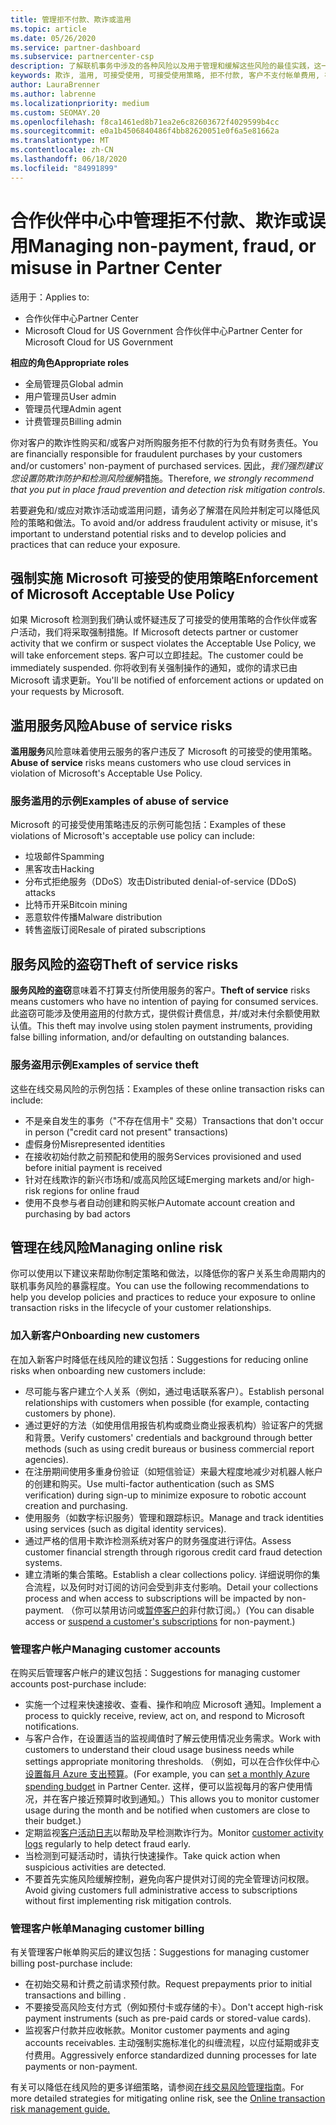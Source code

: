 ```yaml
---
title: 管理拒不付款、欺诈或滥用
ms.topic: article
ms.date: 05/26/2020
ms.service: partner-dashboard
ms.subservice: partnercenter-csp
description: 了解联机事务中涉及的各种风险以及用于管理和缓解这些风险的最佳实践，这一点很重要。
keywords: 欺诈, 滥用, 可接受使用, 可接受使用策略, 拒不付款, 客户不支付帐单费用, 在线风险, 盗用服务, 滥用服务, 暂停订阅,
author: LauraBrenner
ms.author: labrenne
ms.localizationpriority: medium
ms.custom: SEOMAY.20
ms.openlocfilehash: f8ca1461ed8b71ea2e6c82603672f4029599b4cc
ms.sourcegitcommit: e0a1b4506840486f4bb82620051e0f6a5e81662a
ms.translationtype: MT
ms.contentlocale: zh-CN
ms.lasthandoff: 06/18/2020
ms.locfileid: "84991899"
---
```

# <a name="managing-non-payment-fraud-or-misuse-in-partner-center"></a><span data-ttu-id="73337-104">合作伙伴中心中管理拒不付款、欺诈或误用</span><span class="sxs-lookup"><span data-stu-id="73337-104">Managing non-payment, fraud, or misuse in Partner Center</span></span>

<span data-ttu-id="73337-105">适用于：</span><span class="sxs-lookup"><span data-stu-id="73337-105">Applies to:</span></span>

- <span data-ttu-id="73337-106">合作伙伴中心</span><span class="sxs-lookup"><span data-stu-id="73337-106">Partner Center</span></span>
- <span data-ttu-id="73337-107">Microsoft Cloud for US Government 合作伙伴中心</span><span class="sxs-lookup"><span data-stu-id="73337-107">Partner Center for Microsoft Cloud for US Government</span></span>

<span data-ttu-id="73337-108">**相应的角色**</span><span class="sxs-lookup"><span data-stu-id="73337-108">**Appropriate roles**</span></span>
- <span data-ttu-id="73337-109">全局管理员</span><span class="sxs-lookup"><span data-stu-id="73337-109">Global admin</span></span>
- <span data-ttu-id="73337-110">用户管理员</span><span class="sxs-lookup"><span data-stu-id="73337-110">User admin</span></span>
- <span data-ttu-id="73337-111">管理员代理</span><span class="sxs-lookup"><span data-stu-id="73337-111">Admin agent</span></span>
- <span data-ttu-id="73337-112">计费管理员</span><span class="sxs-lookup"><span data-stu-id="73337-112">Billing admin</span></span>

<span data-ttu-id="73337-113">你对客户的欺诈性购买和/或客户对所购服务拒不付款的行为负有财务责任。</span><span class="sxs-lookup"><span data-stu-id="73337-113">You are financially responsible for fraudulent purchases by your customers and/or customers' non-payment of purchased services.</span></span> <span data-ttu-id="73337-114">因此，*我们强烈建议您设置防欺诈防护和检测风险缓解*措施。</span><span class="sxs-lookup"><span data-stu-id="73337-114">Therefore, *we strongly recommend that you put in place fraud prevention and detection risk mitigation controls*.</span></span>

<span data-ttu-id="73337-115">若要避免和/或应对欺诈活动或滥用问题，请务必了解潜在风险并制定可以降低风险的策略和做法。</span><span class="sxs-lookup"><span data-stu-id="73337-115">To avoid and/or address fraudulent activity or misuse, it's important to understand potential risks and to develop policies and practices that can reduce your exposure.</span></span>

## <a name="enforcement-of-microsoft-acceptable-use-policy"></a><span data-ttu-id="73337-116">强制实施 Microsoft 可接受的使用策略</span><span class="sxs-lookup"><span data-stu-id="73337-116">Enforcement of Microsoft Acceptable Use Policy</span></span>

<span data-ttu-id="73337-117">如果 Microsoft 检测到我们确认或怀疑违反了可接受的使用策略的合作伙伴或客户活动，我们将采取强制措施。</span><span class="sxs-lookup"><span data-stu-id="73337-117">If Microsoft detects partner or customer activity that we confirm or suspect violates the Acceptable Use Policy, we will take enforcement steps.</span></span> <span data-ttu-id="73337-118">客户可以立即挂起。</span><span class="sxs-lookup"><span data-stu-id="73337-118">The customer could be immediately suspended.</span></span> <span data-ttu-id="73337-119">你将收到有关强制操作的通知，或你的请求已由 Microsoft 请求更新。</span><span class="sxs-lookup"><span data-stu-id="73337-119">You'll be notified of enforcement actions or updated on your requests by Microsoft.</span></span>

## <a name="abuse-of-service-risks"></a><span data-ttu-id="73337-120">滥用服务风险</span><span class="sxs-lookup"><span data-stu-id="73337-120">Abuse of service risks</span></span>

<span data-ttu-id="73337-121">**滥用服务**风险意味着使用云服务的客户违反了 Microsoft 的可接受的使用策略。</span><span class="sxs-lookup"><span data-stu-id="73337-121">**Abuse of service** risks means customers who use cloud services in violation of Microsoft's Acceptable Use Policy.</span></span>

### <a name="examples-of-abuse-of-service"></a><span data-ttu-id="73337-122">服务滥用的示例</span><span class="sxs-lookup"><span data-stu-id="73337-122">Examples of abuse of service</span></span>

<span data-ttu-id="73337-123">Microsoft 的可接受使用策略违反的示例可能包括：</span><span class="sxs-lookup"><span data-stu-id="73337-123">Examples of these violations of Microsoft's acceptable use policy can include:</span></span>

- <span data-ttu-id="73337-124">垃圾邮件</span><span class="sxs-lookup"><span data-stu-id="73337-124">Spamming</span></span>
- <span data-ttu-id="73337-125">黑客攻击</span><span class="sxs-lookup"><span data-stu-id="73337-125">Hacking</span></span>
- <span data-ttu-id="73337-126">分布式拒绝服务（DDoS）攻击</span><span class="sxs-lookup"><span data-stu-id="73337-126">Distributed denial-of-service (DDoS) attacks</span></span>
- <span data-ttu-id="73337-127">比特币开采</span><span class="sxs-lookup"><span data-stu-id="73337-127">Bitcoin mining</span></span>
- <span data-ttu-id="73337-128">恶意软件传播</span><span class="sxs-lookup"><span data-stu-id="73337-128">Malware distribution</span></span>
- <span data-ttu-id="73337-129">转售盗版订阅</span><span class="sxs-lookup"><span data-stu-id="73337-129">Resale of pirated subscriptions</span></span>

## <a name="theft-of-service-risks"></a><span data-ttu-id="73337-130">服务风险的盗窃</span><span class="sxs-lookup"><span data-stu-id="73337-130">Theft of service risks</span></span>

<span data-ttu-id="73337-131">**服务风险的盗窃**意味着不打算支付所使用服务的客户。</span><span class="sxs-lookup"><span data-stu-id="73337-131">**Theft of service** risks means customers who have no intention of paying for consumed services.</span></span> <span data-ttu-id="73337-132">此盗窃可能涉及使用盗用的付款方式，提供假计费信息，并/或对未付余额使用默认值。</span><span class="sxs-lookup"><span data-stu-id="73337-132">This theft may involve using stolen payment instruments, providing false billing information, and/or defaulting on outstanding balances.</span></span>

### <a name="examples-of-service-theft"></a><span data-ttu-id="73337-133">服务盗用示例</span><span class="sxs-lookup"><span data-stu-id="73337-133">Examples of service theft</span></span>

<span data-ttu-id="73337-134">这些在线交易风险的示例包括：</span><span class="sxs-lookup"><span data-stu-id="73337-134">Examples of these online transaction risks can include:</span></span>

- <span data-ttu-id="73337-135">不是亲自发生的事务（"不存在信用卡" 交易）</span><span class="sxs-lookup"><span data-stu-id="73337-135">Transactions that don't occur in person ("credit card not present" transactions)</span></span>
- <span data-ttu-id="73337-136">虚假身份</span><span class="sxs-lookup"><span data-stu-id="73337-136">Misrepresented identities</span></span>
- <span data-ttu-id="73337-137">在接收初始付款之前预配和使用的服务</span><span class="sxs-lookup"><span data-stu-id="73337-137">Services provisioned and used before initial payment is received</span></span>
- <span data-ttu-id="73337-138">针对在线欺诈的新兴市场和/或高风险区域</span><span class="sxs-lookup"><span data-stu-id="73337-138">Emerging markets and/or high-risk regions for online fraud</span></span>
- <span data-ttu-id="73337-139">使用不良参与者自动创建和购买帐户</span><span class="sxs-lookup"><span data-stu-id="73337-139">Automate account creation and purchasing by bad actors</span></span>

## <a name="managing-online-risk"></a><span data-ttu-id="73337-140">管理在线风险</span><span class="sxs-lookup"><span data-stu-id="73337-140">Managing online risk</span></span>

<span data-ttu-id="73337-141">你可以使用以下建议来帮助你制定策略和做法，以降低你的客户关系生命周期内的联机事务风险的暴露程度。</span><span class="sxs-lookup"><span data-stu-id="73337-141">You can use the following recommendations to help you develop policies and practices to reduce your exposure to online transaction risks in the lifecycle of your customer relationships.</span></span>

### <a name="onboarding-new-customers"></a><span data-ttu-id="73337-142">加入新客户</span><span class="sxs-lookup"><span data-stu-id="73337-142">Onboarding new customers</span></span>

<span data-ttu-id="73337-143">在加入新客户时降低在线风险的建议包括：</span><span class="sxs-lookup"><span data-stu-id="73337-143">Suggestions for reducing online risks when onboarding new customers include:</span></span>

- <span data-ttu-id="73337-144">尽可能与客户建立个人关系（例如，通过电话联系客户）。</span><span class="sxs-lookup"><span data-stu-id="73337-144">Establish personal relationships with customers when possible (for example, contacting customers by phone).</span></span>
- <span data-ttu-id="73337-145">通过更好的方法（如使用信用报告机构或商业商业报表机构）验证客户的凭据和背景。</span><span class="sxs-lookup"><span data-stu-id="73337-145">Verify customers' credentials and background through better methods (such as using credit bureaus or business commercial report agencies).</span></span>
- <span data-ttu-id="73337-146">在注册期间使用多重身份验证（如短信验证）来最大程度地减少对机器人帐户的创建和购买。</span><span class="sxs-lookup"><span data-stu-id="73337-146">Use multi-factor authentication (such as SMS verification) during sign-up to minimize exposure to robotic account creation and purchasing.</span></span>
- <span data-ttu-id="73337-147">使用服务（如数字标识服务）管理和跟踪标识。</span><span class="sxs-lookup"><span data-stu-id="73337-147">Manage and track identities using services (such as digital identity services).</span></span>
- <span data-ttu-id="73337-148">通过严格的信用卡欺诈检测系统对客户的财务强度进行评估。</span><span class="sxs-lookup"><span data-stu-id="73337-148">Assess customer financial strength through rigorous credit card fraud detection systems.</span></span>
- <span data-ttu-id="73337-149">建立清晰的集合策略。</span><span class="sxs-lookup"><span data-stu-id="73337-149">Establish a clear collections policy.</span></span> <span data-ttu-id="73337-150">详细说明你的集合流程，以及何时对订阅的访问会受到非支付影响。</span><span class="sxs-lookup"><span data-stu-id="73337-150">Detail your collections process and when access to subscriptions will be impacted by non-payment.</span></span> <span data-ttu-id="73337-151">（你可以禁用访问或[暂停客户的](suspend-a-subscription.md)非付款订阅。）</span><span class="sxs-lookup"><span data-stu-id="73337-151">(You can disable access or [suspend a customer's subscriptions](suspend-a-subscription.md) for non-payment.)</span></span>

### <a name="managing-customer-accounts"></a><span data-ttu-id="73337-152">管理客户帐户</span><span class="sxs-lookup"><span data-stu-id="73337-152">Managing customer accounts</span></span>

<span data-ttu-id="73337-153">在购买后管理客户帐户的建议包括：</span><span class="sxs-lookup"><span data-stu-id="73337-153">Suggestions for managing customer accounts post-purchase include:</span></span>

- <span data-ttu-id="73337-154">实施一个过程来快速接收、查看、操作和响应 Microsoft 通知。</span><span class="sxs-lookup"><span data-stu-id="73337-154">Implement a process to quickly receive, review, act on, and respond to Microsoft notifications.</span></span>
- <span data-ttu-id="73337-155">与客户合作，在设置适当的监视阈值时了解云使用情况业务需求。</span><span class="sxs-lookup"><span data-stu-id="73337-155">Work with customers to understand their cloud usage business needs while settings appropriate monitoring thresholds.</span></span> <span data-ttu-id="73337-156">（例如，可以在合作伙伴中心[设置每月 Azure 支出预算](set-an-azure-spending-budget-for-your-customers.md)。</span><span class="sxs-lookup"><span data-stu-id="73337-156">(For example, you can [set a monthly Azure spending budget](set-an-azure-spending-budget-for-your-customers.md) in Partner Center.</span></span> <span data-ttu-id="73337-157">这样，便可以监视每月的客户使用情况，并在客户接近预算时收到通知。）</span><span class="sxs-lookup"><span data-stu-id="73337-157">This allows you to monitor customer usage during the month and be notified when customers are close to their budget.)</span></span>
- <span data-ttu-id="73337-158">定期监视[客户活动日志](activity-logs.md)以帮助及早检测欺诈行为。</span><span class="sxs-lookup"><span data-stu-id="73337-158">Monitor [customer activity logs](activity-logs.md) regularly to help detect fraud early.</span></span>
- <span data-ttu-id="73337-159">当检测到可疑活动时，请执行快速操作。</span><span class="sxs-lookup"><span data-stu-id="73337-159">Take quick action when suspicious activities are detected.</span></span>
- <span data-ttu-id="73337-160">不要首先实施风险缓解控制，避免向客户提供对订阅的完全管理访问权限。</span><span class="sxs-lookup"><span data-stu-id="73337-160">Avoid giving customers full administrative access to subscriptions without first implementing risk mitigation controls.</span></span>

### <a name="managing-customer-billing"></a><span data-ttu-id="73337-161">管理客户帐单</span><span class="sxs-lookup"><span data-stu-id="73337-161">Managing customer billing</span></span>

<span data-ttu-id="73337-162">有关管理客户帐单购买后的建议包括：</span><span class="sxs-lookup"><span data-stu-id="73337-162">Suggestions for managing customer billing post-purchase include:</span></span>

- <span data-ttu-id="73337-163">在初始交易和计费之前请求预付款。</span><span class="sxs-lookup"><span data-stu-id="73337-163">Request prepayments prior to initial transactions and billing .</span></span>
- <span data-ttu-id="73337-164">不要接受高风险支付方式（例如预付卡或存储的卡）。</span><span class="sxs-lookup"><span data-stu-id="73337-164">Don't accept high-risk payment instruments (such as pre-paid cards or stored-value cards).</span></span>
- <span data-ttu-id="73337-165">监视客户付款并应收帐款。</span><span class="sxs-lookup"><span data-stu-id="73337-165">Monitor customer payments and aging accounts receivables.</span></span> <span data-ttu-id="73337-166">主动强制实施标准化的纠缠流程，以应付延期或非支付费用。</span><span class="sxs-lookup"><span data-stu-id="73337-166">Aggressively enforce standardized dunning processes for late payments or non-payment.</span></span>

<span data-ttu-id="73337-167">有关可以降低在线风险的更多详细策略，请参阅[在线交易风险管理指南](https://assets.windowsphone.com/7d885238-e13b-4f10-a682-3d5adacd2859/CSP-PartnerRiskGuide-APSFinal_InvariantCulture_Default.zip)。</span><span class="sxs-lookup"><span data-stu-id="73337-167">For more detailed strategies for mitigating online risk, see the [Online transaction risk management guide.](https://assets.windowsphone.com/7d885238-e13b-4f10-a682-3d5adacd2859/CSP-PartnerRiskGuide-APSFinal_InvariantCulture_Default.zip)</span></span>
